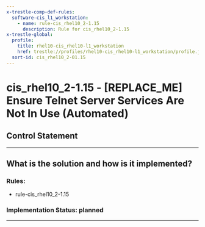 ```yaml
---
x-trestle-comp-def-rules:
  software-cis_l1_workstation:
    - name: rule-cis_rhel10_2-1.15
      description: Rule for cis_rhel10_2-1.15
x-trestle-global:
  profile:
    title: rhel10-cis_rhel10-l1_workstation
    href: trestle://profiles/rhel10-cis_rhel10-l1_workstation/profile.json
  sort-id: cis_rhel10_2-01.15
---
```


# cis_rhel10_2-1.15 - \[REPLACE_ME\] Ensure Telnet Server Services Are Not In Use (Automated)

## Control Statement

______________________________________________________________________

## What is the solution and how is it implemented?

<!-- For implementation status enter one of: implemented, partial, planned, alternative, not-applicable -->

<!-- Note that the list of rules under ### Rules: is read-only and changes will not be captured after assembly to JSON -->

<!-- Add control implementation description here for control: cis_rhel10_2-1.15 -->

### Rules:

  - rule-cis_rhel10_2-1.15

### Implementation Status: planned

______________________________________________________________________
